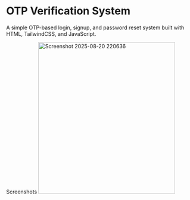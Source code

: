 # OTP Verification System 

A simple OTP-based login, signup, and password reset system built with HTML, TailwindCSS, and JavaScript.  

Screenshots
<img width="367" height="406" alt="Screenshot 2025-08-20 220636" src="https://github.com/user-attachments/assets/c53052be-6319-48a3-9683-b6b5b108378f" />
